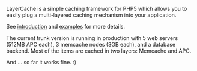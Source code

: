 LayerCache is a simple caching framework for PHP5 which allows you to easily plug a multi-layered caching mechanism into your application.

See [introduction](Introduction.md) and [examples](Examples.md) for more details.

The current trunk version is running in production with 5 web servers (512MB APC each), 3 memcache nodes (3GB each), and a database backend. Most of the items are cached in two layers: Memcache and APC.

And ... so far it works fine. :)
